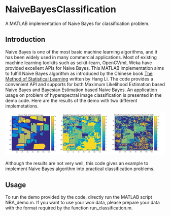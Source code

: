 # NaiveBayesClassification
A MATLAB implementation of Naive Bayes for classification problem. 

## Introduction
Naive Bayes is one of the most basic machine learning algorithms, and it has been widely used in many commercial applications. Most of existing machine learning toolkits such as scikit-learn, OpenCV/ml, Weka have provided excellent APIs for Naive Bayes. This MATLAB implementation aims to fulfill Naive Bayes algorithm as introduced by the Chinese book [The Method of Statistical Learning](https://book.douban.com/subject/10590856/) written by Hang Li. The code provides a convenient API and supports for both Maximum Likelihood Estimation based Naive Bayes and Bayesian Estimation based Naive Bayes. An application usage on problem of hyperspectral image classification is presented in the demo code. Here are the results of the demo with two different implemetations.

![image](./img/image.jpg)

Although the results are not very well, this code gives an example to implement Naive Bayes algorithm into practical classification problems. 

## Usage
To run the demo provided by the code, directly run the MATLAB script NBA_demo.m. If you want to use your won data, please prepare your data with the format required by the function run_classification.m.



